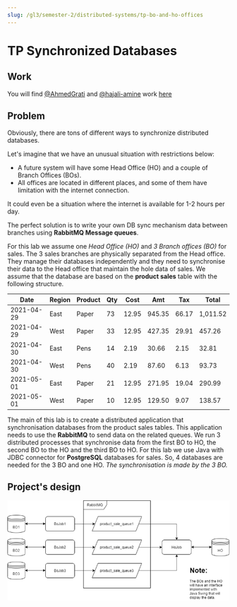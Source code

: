 ```yaml
---
slug: /gl3/semester-2/distributed-systems/tp-bo-and-ho-offices
---
```


# TP Synchronized Databases

## Work

You will find [@AhmedGrati](https://github.com/AhmedGrati) and [@hajali-amine](https://github.com/hajali-amine) work [here](https://github.com/hajali-amine/synchronized-databases)

## Problem

Obviously, there are tons of different ways to synchronize distributed databases.

Let's imagine that we have an unusual situation with restrictions below:

- A future system will have some Head Office (HO) and a couple of Branch Offices (BOs).
- All offices are located in different places, and some of them have limitation with the internet connection.

It could even be a situation where the internet is available for 1-2 hours per day.

The perfect solution is to write your own DB sync mechanism data between branches using **RabbitMQ Message queues**.

For this lab we assume one _Head Office (HO)_ and _3 Branch offices (BO)_ for sales. The 3 sales branches are physically separated from the Head office. They manage their databases independently and they need to synchronise their data to the Head office that maintain the hole data of sales. We assume that the database are based on the **product sales** table with the following structure.

| Date       | Region | Product | Qty | Cost  | Amt    | Tax   | Total    |
| ---------- | ------ | ------- | --- | ----- | ------ | ----- | -------- |
| 2021-04-29 | East   | Paper   | 73  | 12.95 | 945.35 | 66.17 | 1,011.52 |
| 2021-04-29 | West   | Paper   | 33  | 12.95 | 427.35 | 29.91 | 457.26   |
| 2021-04-30 | East   | Pens    | 14  | 2.19  | 30.66  | 2.15  | 32.81    |
| 2021-04-30 | West   | Pens    | 40  | 2.19  | 87.60  | 6.13  | 93.73    |
| 2021-05-01 | East   | Paper   | 21  | 12.95 | 271.95 | 19.04 | 290.99   |
| 2021-05-01 | West   | Paper   | 10  | 12.95 | 129.50 | 9.07  | 138.57   |

The main of this lab is to create a distributed application that synchronisation databases from the product sales tables. This application needs to use the **RabbitMQ** to send data on the related queues. We run 3 distributed processes that synchronise data from the first BO to HO, the second BO to the HO and the third BO to HO. For this lab we use Java with JDBC connector for **PostgreSQL** databases for sales. So, 4 databases are needed for the 3 BO and one HO. _The synchronisation is made by the 3 BO._

## Project's design

![design](assets/App_design.png)
